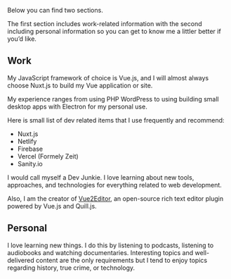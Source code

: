Below you can find two sections.

The first section includes work-related information with the second including personal information so you can get to know me a littler better if you’d like.

## Work

My JavaScript framework of choice is Vue.js, and I will almost always choose Nuxt.js to build my Vue application or site.

My experience ranges from using PHP WordPress to using building small desktop apps with Electron for my personal use.

Here is small list of dev related items that I use frequently and recommend:

- Nuxt.js
- Netlify
- Firebase
- Vercel (Formely Zeit)
- Sanity.io

I would call myself a Dev Junkie. I love learning about new tools, approaches, and technologies for everything related to web development.

Also, I am the creator of [Vue2Editor](https://github.com/davidroyer/vue2-editor), an open-source rich text editor plugin powered by Vue.js and Quill.js.

## Personal

I love learning new things. I do this by listening to podcasts, listening to
audiobooks and watching documentaries. Interesting topics and well-delivered
content are the only requirements but I tend to enjoy topics regarding history,
true crime, or technology.
